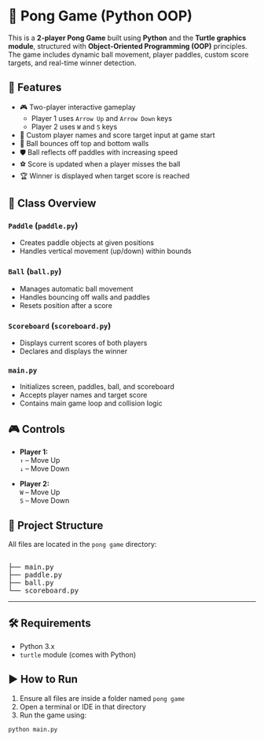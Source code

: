 # 🏓 Pong Game (Python OOP)

This is a **2-player Pong Game** built using **Python** and the **Turtle graphics module**, structured with **Object-Oriented Programming (OOP)** principles. The game includes dynamic ball movement, player paddles, custom score targets, and real-time winner detection.

## 🚀 Features

- 🎮 Two-player interactive gameplay  
  - Player 1 uses `Arrow Up` and `Arrow Down` keys  
  - Player 2 uses `W` and `S` keys  
- 🔢 Custom player names and score target input at game start  
- 🏓 Ball bounces off top and bottom walls  
- 🛡 Ball reflects off paddles with increasing speed  
- ⚽ Score is updated when a player misses the ball  
- 🏆 Winner is displayed when target score is reached  

## 🧠 Class Overview

### `Paddle` (`paddle.py`)
- Creates paddle objects at given positions
- Handles vertical movement (up/down) within bounds

### `Ball` (`ball.py`)
- Manages automatic ball movement
- Handles bouncing off walls and paddles
- Resets position after a score

### `Scoreboard` (`scoreboard.py`)
- Displays current scores of both players
- Declares and displays the winner

### `main.py`
- Initializes screen, paddles, ball, and scoreboard
- Accepts player names and target score
- Contains main game loop and collision logic

## 🎮 Controls

- **Player 1:**  
  `↑` – Move Up  
  `↓` – Move Down

- **Player 2:**  
  `W` – Move Up  
  `S` – Move Down

## 📁 Project Structure

All files are located in the `pong game` directory:

<pre> <br>├── main.py <br>├── paddle.py <br>├── ball.py <br>└── scoreboard.py </pre>
---

## 🛠 Requirements

- Python 3.x  
- `turtle` module (comes with Python)

## ▶️ How to Run

1. Ensure all files are inside a folder named `pong game`
2. Open a terminal or IDE in that directory
3. Run the game using:


```bash
python main.py

